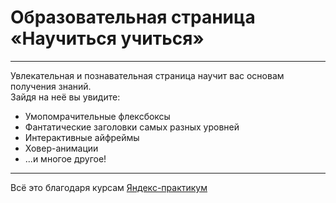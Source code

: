 # Образовательная страница **«Научиться учиться»**  
* * *
Увлекательная и познавательная страница научит вас основам получения знаний.  
Зайдя на неё вы увидите:  
+  Умопомрачительные флексбоксы
+  Фантатические заголовки самых разных уровней
+  Интерактивные айфреймы
+  Ховер-анимации
+  ...и многое другое!
* * *
Всё это благодаря курсам [Яндекс-практикум](https://praktikum.yandex.ru/)  